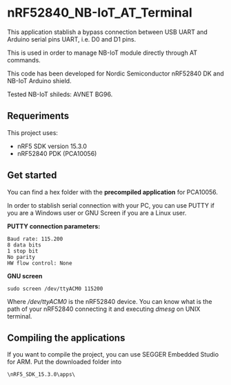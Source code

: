# nRF52840_NB-IoT_AT_Terminal

This application stablish a bypass connection between USB UART and Arduino serial pins UART, i.e. D0 and D1 pins.

This is used in order to manage NB-IoT module directly through AT commands.

This code has been developed for Nordic Semiconductor nRF52840 DK and NB-IoT Arduino shield. 

Tested NB-IoT shileds: AVNET BG96.

## Requeriments

This project uses:
-   nRF5 SDK version 15.3.0
-   nRF52840 PDK (PCA10056)

## Get started

You can find a hex folder with the **precompiled application** for PCA10056.

In order to stablish serial connection with your PC, you can use PUTTY if you are a Windows user or GNU Screen if you are a Linux user.

**PUTTY connection parameters:**

    Baud rate: 115.200
    8 data bits
    1 stop bit
    No parity
    HW flow control: None

**GNU screen**

    sudo screen /dev/ttyACM0 115200
    
Where */dev/ttyACM0* is the nRF52840 device. You can know what is the path of your nRF52840 connecting it and executing *dmesg* on UNIX terminal.

## Compiling the applications

If you want to compile the project, you can use SEGGER Embedded Studio for ARM. Put the downloaded folder into 
	
	\nRF5_SDK_15.3.0\apps\